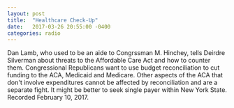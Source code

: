 ```yaml
---
layout: post
title:  "Healthcare Check-Up"
date:   2017-03-26 20:55:00 -0400
categories: radio
---
```


Dan Lamb, who used to be an aide to Congrssman M. Hinchey, tells Deirdre Silverman about threats to the Affordable Care Act and how to counter them. Congressional Republicans want to use budget reconciliation to cut funding to the ACA, Medicaid and Medicare. Other aspects of the ACA that don't involve expenditures cannot be affected by reconciliation and are a separate fight. It might be better to seek single payer within New York State. Recorded February 10, 2017. 
